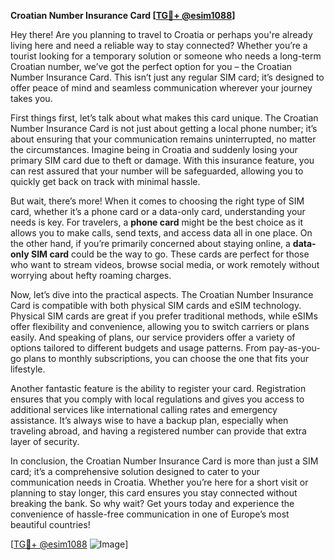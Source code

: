 **Croatian Number Insurance Card [[TG💪+ @esim1088](https://t.me/s/esim1088)]**

Hey there! Are you planning to travel to Croatia or perhaps you're already living here and need a reliable way to stay connected? Whether you’re a tourist looking for a temporary solution or someone who needs a long-term Croatian number, we’ve got the perfect option for you – the Croatian Number Insurance Card. This isn’t just any regular SIM card; it’s designed to offer peace of mind and seamless communication wherever your journey takes you.

First things first, let’s talk about what makes this card unique. The Croatian Number Insurance Card is not just about getting a local phone number; it’s about ensuring that your communication remains uninterrupted, no matter the circumstances. Imagine being in Croatia and suddenly losing your primary SIM card due to theft or damage. With this insurance feature, you can rest assured that your number will be safeguarded, allowing you to quickly get back on track with minimal hassle.

But wait, there’s more! When it comes to choosing the right type of SIM card, whether it’s a phone card or a data-only card, understanding your needs is key. For travelers, a **phone card** might be the best choice as it allows you to make calls, send texts, and access data all in one place. On the other hand, if you’re primarily concerned about staying online, a **data-only SIM card** could be the way to go. These cards are perfect for those who want to stream videos, browse social media, or work remotely without worrying about hefty roaming charges.

Now, let’s dive into the practical aspects. The Croatian Number Insurance Card is compatible with both physical SIM cards and eSIM technology. Physical SIM cards are great if you prefer traditional methods, while eSIMs offer flexibility and convenience, allowing you to switch carriers or plans easily. And speaking of plans, our service providers offer a variety of options tailored to different budgets and usage patterns. From pay-as-you-go plans to monthly subscriptions, you can choose the one that fits your lifestyle.

Another fantastic feature is the ability to register your card. Registration ensures that you comply with local regulations and gives you access to additional services like international calling rates and emergency assistance. It’s always wise to have a backup plan, especially when traveling abroad, and having a registered number can provide that extra layer of security.

In conclusion, the Croatian Number Insurance Card is more than just a SIM card; it’s a comprehensive solution designed to cater to your communication needs in Croatia. Whether you’re here for a short visit or planning to stay longer, this card ensures you stay connected without breaking the bank. So why wait? Get yours today and experience the convenience of hassle-free communication in one of Europe’s most beautiful countries!

[[TG💪+ @esim1088](https://t.me/s/esim1088) ![Image](https://i.postimg.cc/Y0z9fWf4/image.png)]
